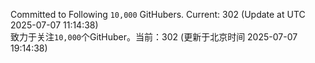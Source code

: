 Committed to Following `10,000` GitHubers. Current: <!-- FOLLOWING_COUNT -->302<!-- FOLLOWING_COUNT --> (Update at UTC <!-- LAST_UPDATED -->2025-07-07 11:14:38<!-- LAST_UPDATED -->)<br>
致力于关注`10,000`个GitHuber。当前：<!-- FOLLOWING_COUNT -->302<!-- FOLLOWING_COUNT --> (更新于北京时间 <!-- LAST_UPDATED_CST -->2025-07-07 19:14:38<!-- LAST_UPDATED_CST -->)
